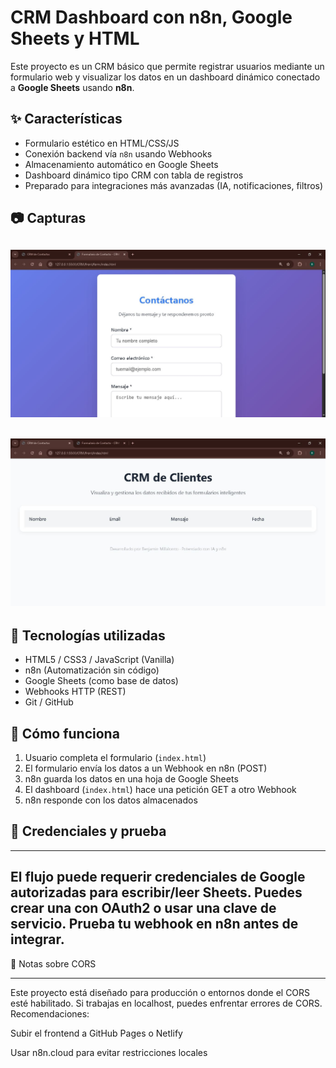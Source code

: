 # CRM Dashboard con n8n, Google Sheets y HTML

Este proyecto es un CRM básico que permite registrar usuarios mediante un formulario web y visualizar los datos en un dashboard dinámico conectado a **Google Sheets** usando **n8n**.

## ✨ Características

- Formulario estético en HTML/CSS/JS
- Conexión backend vía `n8n` usando Webhooks
- Almacenamiento automático en Google Sheets
- Dashboard dinámico tipo CRM con tabla de registros
- Preparado para integraciones más avanzadas (IA, notificaciones, filtros)

## 📷 Capturas

![Formulario](assets/formulario.JPG)
---
![Dashboard](assets/dashboard.JPG)
---
## 🧠 Tecnologías utilizadas

- HTML5 / CSS3 / JavaScript (Vanilla)
- n8n (Automatización sin código)
- Google Sheets (como base de datos)
- Webhooks HTTP (REST)
- Git / GitHub

## 🚀 Cómo funciona

1. Usuario completa el formulario (`index.html`)
2. El formulario envía los datos a un Webhook en n8n (POST)
3. n8n guarda los datos en una hoja de Google Sheets
4. El dashboard (`index.html`) hace una petición GET a otro Webhook
5. n8n responde con los datos almacenados
   
## 🧪 Credenciales y prueba

---
El flujo puede requerir credenciales de Google autorizadas para escribir/leer Sheets. 
Puedes crear una con OAuth2 o usar una clave de servicio.
Prueba tu webhook en n8n antes de integrar.
---
🔐 Notas sobre CORS

---
Este proyecto está diseñado para producción o entornos donde el CORS esté habilitado. Si trabajas en localhost, puedes enfrentar errores de CORS. Recomendaciones:

Subir el frontend a GitHub Pages o Netlify

Usar n8n.cloud para evitar restricciones locales
